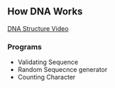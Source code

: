  ## How DNA Works 
 
 [DNA Structure Video](https://www.youtube.com/watch?v=o_-6JXLYS-k&t=0s)

 ### Programs
 - Validating Sequence
 - Random Sequecnce generator
 - Counting Character
